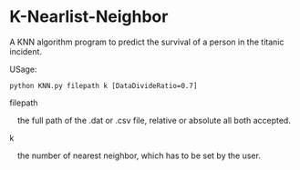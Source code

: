 # K-Nearlist-Neighbor
A KNN algorithm program to predict the survival of a person in the titanic incident.

USage:

```
python KNN.py filepath k [DataDivideRatio=0.7]
```

filepath

&ensp;&ensp;the full path of the .dat or .csv file, relative or absolute all both accepted.

k

&ensp;&ensp;the number of nearest neighbor, which has to be set by the user.

